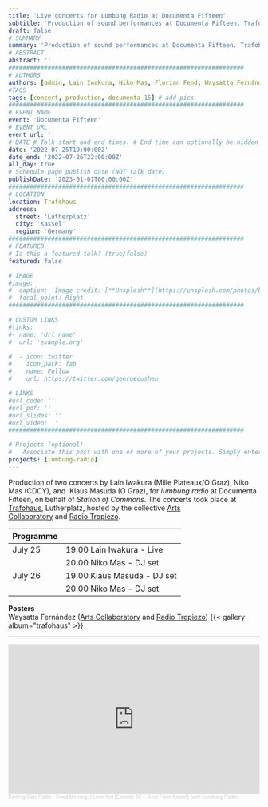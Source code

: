 ```yaml
---
title: 'Live concerts for Lumbung Radio at Documenta Fifteen'
subtitle: 'Production of sound performances at Documenta Fifteen. Trafohaus, Kassel, July 2022.'
draft: false
# SUMMARY
summary: 'Production of sound performances at Documenta Fifteen. Trafohaus, Kassel, July 2022'
# ABSTRACT 
abstract: ''
##################################################################
# AUTHORS 
authors: [admin, Lain Iwakura, Niko Mas, Florian Fend, Waysatta Fernández]
#TAGS
tags: [concert, production, documenta 15] # add pics 
##################################################################
# EVENT NAME 
event: 'Documenta Fifteen'
# EVENT URL 
event_url: ''
# DATE # Talk start and end times. # End time can optionally be hidden by prefixing the line with `#`.
date: '2022-07-25T19:00:00Z'
date_end: '2022-07-26T22:00:00Z'
all_day: true
# Schedule page publish date (NOT talk date).
publishDate: '2023-01-01T00:00:00Z'
##################################################################
# LOCATION 
location: Trafohaus
address:
  street: 'Lutherplatz'
  city: 'Kassel'
  region: 'Germany'
##################################################################
# FEATURED
# Is this a featured talk? (true/false)
featured: false

# IMAGE 
#image:
#  caption: 'Image credit: [**Unsplash**](https://unsplash.com/photos/bzdhc5b3Bxs)'
#  focal_point: Right
##################################################################

# CUSTOM LINKS 
#links:
#- name: 'Url name'
#  url: 'example.org'

#  - icon: twitter
#    icon_pack: fab
#    name: Follow
#    url: https://twitter.com/georgecushen

# LINKS 
#url_code: ''
#url_pdf: ''
#url_slides: ''
#url_video: ''
##################################################################

# Projects (optional).
#   Associate this post with one or more of your projects. Simply enter your project's folder or file name without extension. Otherwise, set `projects = []`.
projects: [lumbung-radio]
---
```


Production of two concerts by Lain Iwakura (Mille Plateaux/O Graz), Niko Mas (CDCY), and  Klaus Masuda (O Graz), for *lumbung radio* at Documenta Fifteen, on behalf of *Station of Commons*. 
The concerts took place at  [Trafohaus](https://documenta-fifteen.de/en/venues/trafohaus/), Lutherplatz, hosted by the collective [Arts Collaboratory](https://artscollaboratory.org/) and [Radio Tropiezo](https://radiotropiezo.org/radio_tropiezo/). 

<!--
[^th]: Trafohaus is a former electricity transformer building now run by a local collective. During Documenta fifteen, Trafohaus was taken over by  the collective [Arts Collaboratory](https://artscollaboratory.org/) and its radio station [Radio Tropiezo](https://radiotropiezo.org/radio_tropiezo/). 
-->

|Programme|| 
|-|-|
|July 25 | 19:00 Lain Iwakura - Live|
| | 20:00 Niko Mas - DJ set|
|July 26  | 19:00 Klaus Masuda - DJ set | 
| | 20:00 Niko Mas - DJ set |


**Posters**   
Waysatta Fernández ([Arts Collaboratory](https://artscollaboratory.org/) and [Radio Tropiezo](https://radiotropiezo.org/radio_tropiezo/))
{{< gallery album="trafohaus" >}}


<!-- 
https://afield.art/person/waysatta-fernandez/
-->

---

<iframe width="100%" height="300" scrolling="no" frameborder="no" allow="autoplay" src="https://w.soundcloud.com/player/?url=https%3A//api.soundcloud.com/tracks/1545777979&color=%23ff5500&auto_play=false&hide_related=false&show_comments=true&show_user=true&show_reposts=false&show_teaser=true&visual=true"></iframe><div style="font-size: 10px; color: #cccccc;line-break: anywhere;word-break: normal;overflow: hidden;white-space: nowrap;text-overflow: ellipsis; font-family: Interstate,Lucida Grande,Lucida Sans Unicode,Lucida Sans,Garuda,Verdana,Tahoma,sans-serif;font-weight: 100;"><a href="https://soundcloud.com/barkingcatsradio" title="Barking Cats Radio" target="_blank" style="color: #cccccc; text-decoration: none;">Barking Cats Radio</a> · <a href="https://soundcloud.com/barkingcatsradio/good-morning-i-love-568289435" title="Good Morning, I Love You [Episode 32 — Live From Kassel] (with Lumbung Radio)" target="_blank" style="color: #cccccc; text-decoration: none;">Good Morning, I Love You [Episode 32 — Live From Kassel] (with Lumbung Radio)</a></div>